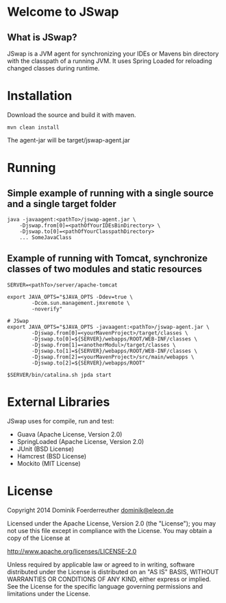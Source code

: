 # Welcome to JSwap

## What is JSwap?

JSwap is a JVM agent for synchronizing your IDEs or Mavens bin directory with the classpath of a running JVM. It uses 
Spring Loaded for reloading changed classes during runtime. 

# Installation

Download the source and build it with maven.

    mvn clean install
    
The agent-jar will be target/jswap-agent.jar
    
# Running 

## Simple example of running with a single source and a single target folder

    java -javaagent:<pathTo>/jswap-agent.jar \
        -Djswap.from[0]=<pathOfYourIDEsBinDirectory> \
        -Djswap.to[0]=<pathOfYourClasspathDirectory>
        ... SomeJavaClass
        
## Example of running with Tomcat, synchronize classes of two modules and static resources

    SERVER=<pathTo>/server/apache-tomcat

	export JAVA_OPTS="$JAVA_OPTS -Ddev=true \
	        -Dcom.sun.management.jmxremote \
	        -noverify"

	# JSwap
	export JAVA_OPTS="$JAVA_OPTS -javaagent:<pathTo>/jswap-agent.jar \
	        -Djswap.from[0]=<yourMavenProject>/target/classes \
	        -Djswap.to[0]=${SERVER}/webapps/ROOT/WEB-INF/classes \
            -Djswap.from[1]=<anotherModul>/target/classes \
            -Djswap.to[1]=${SERVER}/webapps/ROOT/WEB-INF/classes \
            -Djswap.from[2]=<yourMavenProject>/src/main/webapps \
            -Djswap.to[2]=${SERVER}/webapps/ROOT"

	$SERVER/bin/catalina.sh jpda start


# External Libraries

JSwap uses for compile, run and test: 

* Guava (Apache License, Version 2.0)
* SpringLoaded (Apache License, Version 2.0)
* JUnit (BSD License)
* Hamcrest (BSD License)
* Mockito (MIT License)
	           
# License

Copyright 2014 Dominik Foerderreuther <dominik@eleon.de>

Licensed under the Apache License, Version 2.0 (the "License");
you may not use this file except in compliance with the License.
You may obtain a copy of the License at

   http://www.apache.org/licenses/LICENSE-2.0

Unless required by applicable law or agreed to in writing, software
distributed under the License is distributed on an "AS IS" BASIS,
WITHOUT WARRANTIES OR CONDITIONS OF ANY KIND, either express or implied.
See the License for the specific language governing permissions and
limitations under the License.


	

